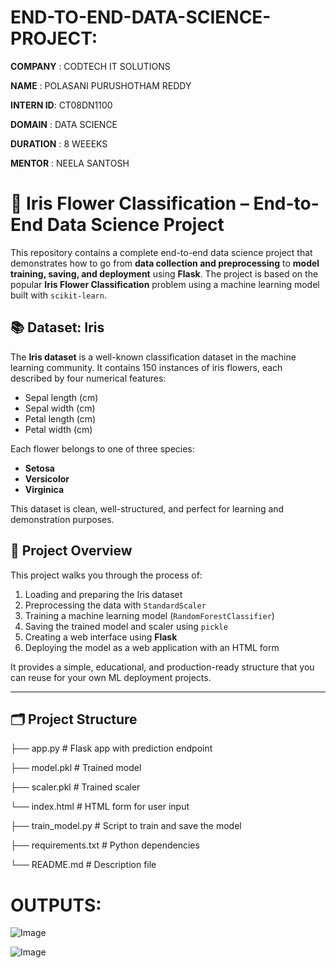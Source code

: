 # END-TO-END-DATA-SCIENCE-PROJECT:

**COMPANY**  : CODTECH IT SOLUTIONS

**NAME**     : POLASANI PURUSHOTHAM REDDY

**INTERN ID**: CT08DN1100

**DOMAIN**   : DATA SCIENCE

**DURATION** : 8 WEEEKS

**MENTOR**   : NEELA SANTOSH


# 🌸 Iris Flower Classification – End-to-End Data Science Project

This repository contains a complete end-to-end data science project that demonstrates how to go from **data collection and preprocessing** to **model training, saving, and deployment** using **Flask**. The project is based on the popular **Iris Flower Classification** problem using a machine learning model built with `scikit-learn`.
## 📚 Dataset: Iris

The **Iris dataset** is a well-known classification dataset in the machine learning community. It contains 150 instances of iris flowers, each described by four numerical features:

- Sepal length (cm)
- Sepal width (cm)
- Petal length (cm)
- Petal width (cm)

Each flower belongs to one of three species:
- **Setosa**
- **Versicolor**
- **Virginica**

This dataset is clean, well-structured, and perfect for learning and demonstration purposes.


## 🚀 Project Overview

This project walks you through the process of:

1. Loading and preparing the Iris dataset
2. Preprocessing the data with `StandardScaler`
3. Training a machine learning model (`RandomForestClassifier`)
4. Saving the trained model and scaler using `pickle`
5. Creating a web interface using **Flask**
6. Deploying the model as a web application with an HTML form

It provides a simple, educational, and production-ready structure that you can reuse for your own ML deployment projects.

---

## 🗂️ Project Structure

├── app.py                   # Flask app with prediction endpoint

├── model.pkl                # Trained model

├── scaler.pkl                # Trained scaler
  
└── index.html                # HTML form for user input

├── train_model.py            # Script to train and save the model

├── requirements.txt          # Python dependencies

└── README.md                 # Description file

# OUTPUTS:

![Image](https://github.com/user-attachments/assets/58330a99-5864-43a9-9d05-cbb666f0b4da)


![Image](https://github.com/user-attachments/assets/25f532d6-ad41-4b37-a738-4ab9faa9c0cf)
